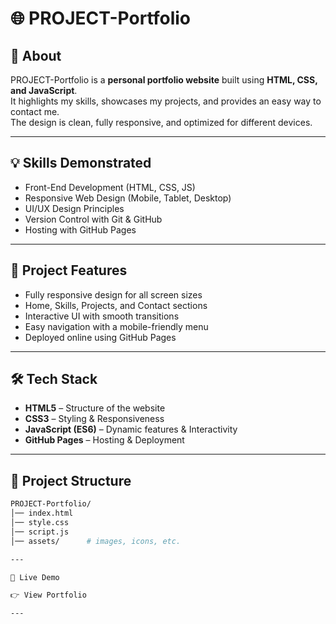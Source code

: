 # 🌐 PROJECT-Portfolio  

## 📖 About  
PROJECT-Portfolio is a **personal portfolio website** built using **HTML, CSS, and JavaScript**.  
It highlights my skills, showcases my projects, and provides an easy way to contact me.  
The design is clean, fully responsive, and optimized for different devices.  

---

## 💡 Skills Demonstrated  
- Front-End Development (HTML, CSS, JS)  
- Responsive Web Design (Mobile, Tablet, Desktop)  
- UI/UX Design Principles  
- Version Control with Git & GitHub  
- Hosting with GitHub Pages  

---

## 🚀 Project Features  
- Fully responsive design for all screen sizes  
- Home, Skills, Projects, and Contact sections  
- Interactive UI with smooth transitions  
- Easy navigation with a mobile-friendly menu  
- Deployed online using GitHub Pages  

---

## 🛠️ Tech Stack  
- **HTML5** – Structure of the website  
- **CSS3** – Styling & Responsiveness  
- **JavaScript (ES6)** – Dynamic features & Interactivity  
- **GitHub Pages** – Hosting & Deployment  

---

## 📂 Project Structure  
```bash
PROJECT-Portfolio/
│── index.html
│── style.css
│── script.js
│── assets/      # images, icons, etc.

---

🔗 Live Demo

👉 View Portfolio

---
